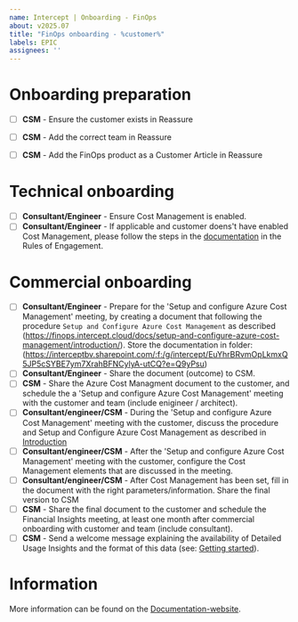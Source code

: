 ```yaml
---
name: Intercept | Onboarding - FinOps
about: v2025.07
title: "FinOps onboarding - %customer%"
labels: EPIC
assignees: ''
---
```


# Onboarding preparation
- [ ] **CSM** - Ensure the customer exists in Reassure  
- [ ] **CSM** - Add the correct team in Reassure
- [ ] **CSM** - Add the FinOps product as a Customer Article in Reassure


# Technical onboarding
- [ ] **Consultant/Engineer** -  Ensure Cost Management is enabled.
- [ ] **Consultant/Engineer** - If applicable and customer doens't have enabled Cost Management, please follow the steps in the [documentation](https://github.com/InterceptBV/RULES-OF-ENGAGEMENT/wiki/Onboarding-Enable-Cost-Management) in the Rules of Engagement.  

# Commercial onboarding
- [ ] **Consultant/Engineer** - Prepare for the 'Setup and configure Azure Cost Management' meeting, by creating a document that following the procedure  `Setup and Configure Azure Cost Management` as described (https://finops.intercept.cloud/docs/setup-and-configure-azure-cost-management/introduction/). Store the documentation in folder: (https://interceptbv.sharepoint.com/:f:/g/intercept/EuYhrBRvmOpLkmxQ5JP5cSYBE7ym7XrahBFNCylyA-utCQ?e=Q9yPsu)
- [ ] **Consultant/Engineer** - Share the document (outcome) to CSM. 
- [ ] **CSM** - Share the Azure Cost Managment document to the customer, and schedule the a 'Setup and configure Azure Cost Management' meeting with the customer and team (include enigineer / architect).
- [ ] **Consultant/engineer/CSM** - During the 'Setup and configure Azure Cost Management' meeting with the customer, discuss the procedure and Setup and Configure Azure Cost Management as described in [Introduction](https://finops.intercept.cloud/docs/setup-and-configure-azure-cost-management/introduction/)
- [ ] **Consultant/engineer/CSM** - After the 'Setup and configure Azure Cost Management' meeting with the customer, configure the Cost Management elements that are discussed in the meeting.
- [ ] **Consultant/engineer/CSM** - After Cost Management has been set, fill in the document with the right parameters/information. Share the final version to CSM
- [ ] **CSM** - Share the final document to the customer and schedule the Financial Insights meeting, at least one month after commercial onboarding with customer and team (include consultant).
- [ ] **CSM** - Send a welcome message explaining the availability of Detailed Usage Insights and the format of this data (see: [Getting started](https://finops.intercept.cloud/docs/introduction/#detailed-insights)).

# Information
More information can be found on the [Documentation-website](https://finops.intercept.cloud/docs/onboarding/).
